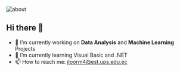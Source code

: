 ![about](https://github.com/user-attachments/assets/be3a1fb4-a301-484c-890e-f705bfeac398)
## Hi there 👋

- 🔭 I’m currently working on **Data Analysis** and **Machine Learning** Projects
- 🌱 I’m currently learning Visual Basic and .NET
- 📫 How to reach me: jloorm4@est.ups.edu.ec

